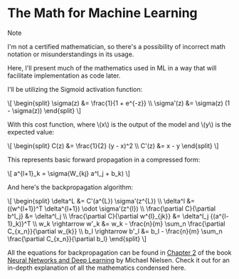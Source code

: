 # The Math for Machine Learning

> [!NOTE]
> I'm not a certified mathematician, so there's a possibility of incorrect math notation or misunderstandings in its usage.

Here, I'll present much of the mathematics used in ML in a way that will facilitate implementation as code later.

I'll be utilizing the Sigmoid activation function:

\\[
\begin{split}
\sigma(z) &= \frac{1}{1 + e^{-z}} \\\\
\sigma'(z) &= \sigma(z) (1 - \sigma(z))
\end{split}
\\]

With this cost function, where \\(x\\) is the output of the model and \\(y\\) is the expected value:

\\[
\begin{split}
C(z) &= \frac{1}{2} (y - x)^2 \\\\
C'(z) &= x - y
\end{split}
\\]

This represents basic forward propagation in a compressed form:

\\[
a^{l+1}\_k = \sigma(W_{kj} a^l_j + b_k)
\\]

And here's the backpropagation algorithm:

\\[
\begin{split}
\delta^L &= C'(a^{L}) \sigma'(z^{L}) \\\\
\delta^l &= ((w^{l+1})^T \delta^{l+1}) \odot \sigma'(z^{l}) \\\\
\frac{\partial C}{\partial b^l_j} &= \delta^l_j \\\\
\frac{\partial C}{\partial w^{l}\_{jk}} &= \delta^l_j {(a^{l-1}\_k)}^T \\\\
w\_k \rightarrow w\'\_k &= w_k - \frac{n}{m} \sum_n \frac{\partial C_{x_n}}{\partial w_{k}} \\\\
b_l \rightarrow b'\_l &= b_l - \frac{n}{m} \sum_n \frac{\partial C_{x_n}}{\partial b_l}
\end{split}
\\]

All the equations for backpropagation can be found in [Chapter 2](http://neuralnetworksanddeeplearning.com/chap2.html) of the book [Neural Networks and Deep Learning](http://neuralnetworksanddeeplearning.com/) by Michael Nielsen. Check it out for an in-depth explanation of all the mathematics condensed here.
